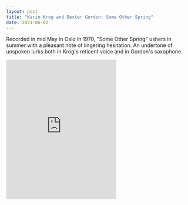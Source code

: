 ```yaml
---
layout: post
title: "Karin Krog and Dexter Gordon: Some Other Spring"
date: 2021-06-02
---
```


Recorded in mid May in Oslo in 1970, "Some Other Spring" ushers in summer with a pleasant note of lingering hesitation. 
An undertone of unspoken lurks both in Krog's reticent voice and in Gordon's saxophone. 

<iframe src="https://open.spotify.com/embed/track/7vX1Cui2vkP9rqh7GWQ0TO" width="300" height="380" frameborder="0" allowtransparency="true" allow="encrypted-media"></iframe>